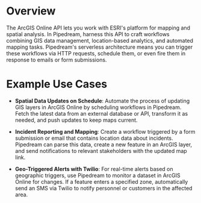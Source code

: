 # Overview

The ArcGIS Online API lets you work with ESRI's platform for mapping and spatial analysis. In Pipedream, harness this API to craft workflows combining GIS data management, location-based analytics, and automated mapping tasks. Pipedream's serverless architecture means you can trigger these workflows via HTTP requests, schedule them, or even fire them in response to emails or form submissions.

# Example Use Cases

- **Spatial Data Updates on Schedule**: Automate the process of updating GIS layers in ArcGIS Online by scheduling workflows in Pipedream. Fetch the latest data from an external database or API, transform it as needed, and push updates to keep maps current.

- **Incident Reporting and Mapping**: Create a workflow triggered by a form submission or email that contains location data about incidents. Pipedream can parse this data, create a new feature in an ArcGIS layer, and send notifications to relevant stakeholders with the updated map link.

- **Geo-Triggered Alerts with Twilio**: For real-time alerts based on geographic triggers, use Pipedream to monitor a dataset in ArcGIS Online for changes. If a feature enters a specified zone, automatically send an SMS via Twilio to notify personnel or customers in the affected area.
